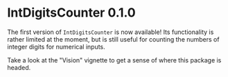 # IntDigitsCounter 0.1.0

The first version of `IntDigitsCounter` is now available! Its functionality is rather limited at the moment, but is still useful for counting the numbers of integer digits for numerical inputs.

Take a look at the "Vision" vignette to get a sense of where this package is headed.
